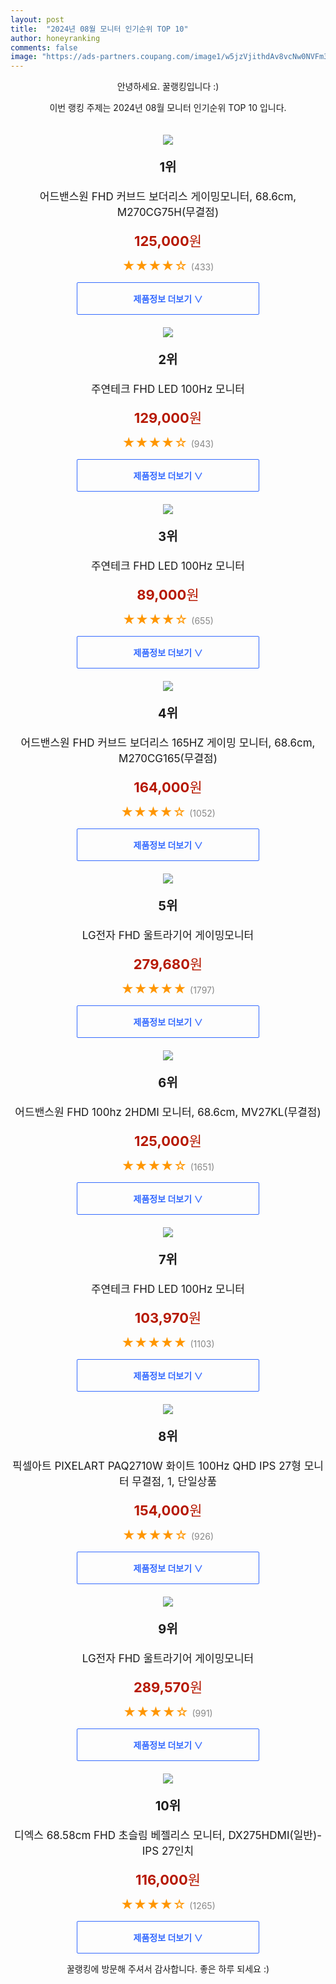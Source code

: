 ```yaml
---
layout: post
title:  "2024년 08월 모니터 인기순위 TOP 10"
author: honeyranking
comments: false
image: "https://ads-partners.coupang.com/image1/w5jzVjithdAv8vcNw0NVFm3rlOfmb50pa6Iw8fGYMrEQsUm3BznZB_68jzfk8TgiBbo51kta4iM2YxSEPhQv-lNfx2VJmgEN-QHHLEOw8tWqxB3XqFA6MYXpyikq9q38c6cgaVvCyb3z4l3i9UNWQSVh8rlZl85lCmmCHucVSDIxnYalAVJLnmc3DkabqsqyckBqVf9Nw4kUOCfHo9fXgrJh1CVzhBN1_VX8lnXiqB3uqcgjuXAPKyPoqqzoYENQmzphuB1dvM6FQw1kNgDkx7nTT2U3um77pnE0E8UWAA=="
---
```

<p style="text-align: center;">안녕하세요. 꿀랭킹입니다 :)</p>
<p style="text-align: center;">이번 랭킹 주제는 2024년 08월 모니터 인기순위 TOP 10 입니다.</p><center><img src="https://ads-partners.coupang.com/image1/w5jzVjithdAv8vcNw0NVFm3rlOfmb50pa6Iw8fGYMrEQsUm3BznZB_68jzfk8TgiBbo51kta4iM2YxSEPhQv-lNfx2VJmgEN-QHHLEOw8tWqxB3XqFA6MYXpyikq9q38c6cgaVvCyb3z4l3i9UNWQSVh8rlZl85lCmmCHucVSDIxnYalAVJLnmc3DkabqsqyckBqVf9Nw4kUOCfHo9fXgrJh1CVzhBN1_VX8lnXiqB3uqcgjuXAPKyPoqqzoYENQmzphuB1dvM6FQw1kNgDkx7nTT2U3um77pnE0E8UWAA==" style="margin-top:20px" /></center><p style="text-align: center; font-size: 20px"><b>1위</b></p><p style="text-align: center; font-size: 17px">어드밴스원 FHD 커브드 보더리스 게이밍모니터, 68.6cm, M270CG75H(무결점)</p><p style="text-align: center;"><span style="color: #b61800; font-size: 22px;"><b>125,000</b>원</span></p><p style="text-align: center;"><span style="color: #ff9600; font-size: 20px;">★★★★☆ </span><span style="color: #878787;">(433)</span></p><center><a href="https://link.coupang.com/re/AFFSDP?lptag=AF3899140&subid=honeyrank&pageKey=5272693248&itemId=7519626366&vendorItemId=74810471791&traceid=V0-153-dcbd1383a57e0aae&clickBeacon=de907bd0-5d37-11ef-9038-16be35002bc6%7E3&requestid=20240818170001009077441761&token=31850C%7CMIXED"><div style="font-size: 14px; display: inline-block; padding: 15px 90px; color: #346aff; border-radius: 2px; border: 1px solid #346aff; cursor: pointer;"><b>제품정보 더보기 &or;</b></div></a></center><center><img src="https://ads-partners.coupang.com/image1/p6Vzulbay9iLrjzzp_XqM3ybLZuLiCTuM-HJvlzIR0dDbgV8xJ3p7fVoNXz4V_eE0LU6-OylkmbjDvdV6YQhpcGRq-ZQDt_f7oIZA5hEVy7SKC546K6hT7kxgSZjxTL1e5nh9rCn2mXp1X2nqu0543SmjHaU1usc4qX3-3WHN5NMQYLla5RGFuOnxJH7kCqj0CHJSwoTHyn_y988bTCQAdSVSJRwdtFxx_vbUG06EbVyElcnbfFmr1MZo_Ux8IKa7BsmmAugGEwj9fOwjASRCWlHVBJcJBCZXFA=" style="margin-top:20px" /></center><p style="text-align: center; font-size: 20px"><b>2위</b></p><p style="text-align: center; font-size: 17px">주연테크 FHD LED 100Hz 모니터</p><p style="text-align: center;"><span style="color: #b61800; font-size: 22px;"><b>129,000</b>원</span></p><p style="text-align: center;"><span style="color: #ff9600; font-size: 20px;">★★★★☆ </span><span style="color: #878787;">(943)</span></p><center><a href="https://link.coupang.com/re/AFFSDP?lptag=AF3899140&subid=honeyrank&pageKey=7410323525&itemId=19197882680&vendorItemId=86315316069&traceid=V0-153-7093b16f123ac749&requestid=20240818170001009077441761&token=31850C%7CMIXED"><div style="font-size: 14px; display: inline-block; padding: 15px 90px; color: #346aff; border-radius: 2px; border: 1px solid #346aff; cursor: pointer;"><b>제품정보 더보기 &or;</b></div></a></center><center><img src="https://ads-partners.coupang.com/image1/xrHZJGdc6uZLXmprxpvllA5cHTvUYdkIE8NWDkirbAOMuq81WzNs_SNuK5Q-p1-pryRn4pS-BVAJyVYFY-IB3DDtdAVMyaFTSKePF1lC8ZONqc9POA6VykR4ASrx0Yt9hRw4zVDr5bzI7IM1kX0lsr4ohk5kSnLHT_dQ0TJWauBvBnr0XUionaI3zJuRwjSTnaWoUTgLnAs0RXeXSnuedZ2kcWQ2w697mnbEaaCOX_XfG3s5kHYQGyGkI4DodzsqY5FmO5sJGPW4m5ycbUG-iz4tMTQcvJiBoQ==" style="margin-top:20px" /></center><p style="text-align: center; font-size: 20px"><b>3위</b></p><p style="text-align: center; font-size: 17px">주연테크 FHD LED 100Hz 모니터</p><p style="text-align: center;"><span style="color: #b61800; font-size: 22px;"><b>89,000</b>원</span></p><p style="text-align: center;"><span style="color: #ff9600; font-size: 20px;">★★★★☆ </span><span style="color: #878787;">(655)</span></p><center><a href="https://link.coupang.com/re/AFFSDP?lptag=AF3899140&subid=honeyrank&pageKey=7410323525&itemId=19198810280&vendorItemId=86316217055&traceid=V0-153-7093b16f123ac749&requestid=20240818170001009077441761&token=31850C%7CMIXED"><div style="font-size: 14px; display: inline-block; padding: 15px 90px; color: #346aff; border-radius: 2px; border: 1px solid #346aff; cursor: pointer;"><b>제품정보 더보기 &or;</b></div></a></center><center><img src="https://ads-partners.coupang.com/image1/k52pZB19o2LDQyK1k85wwJzGqJxPlvE9ugF6DH9sDo3iUDDlmVgA9BE-Vg6adEV_Iuq4-BWAN7EV2QX4s7J_aPJZ4tupZBF0naU1cjEKOMWSFKYlZM-Sqy4bCMd1jBUxqn8BX-QkgQC1Hifg2BFU9vPjB2pHHQptYFXJP7TL2EOzRMN32WkRGD_hp6OpTyC_ukkyIkf9a7u4G8py9-A-UwS2xLhBJMI1KtIt3pncUWJ7hc3cx7L2xmdpzjrF9XUfi3PT-rPxQuzxTRXTBgp3wdTlpH4B-aI5w1AXUINF9g==" style="margin-top:20px" /></center><p style="text-align: center; font-size: 20px"><b>4위</b></p><p style="text-align: center; font-size: 17px">어드밴스원 FHD 커브드 보더리스 165HZ 게이밍 모니터, 68.6cm, M270CG165(무결점)</p><p style="text-align: center;"><span style="color: #b61800; font-size: 22px;"><b>164,000</b>원</span></p><p style="text-align: center;"><span style="color: #ff9600; font-size: 20px;">★★★★☆ </span><span style="color: #878787;">(1052)</span></p><center><a href="https://link.coupang.com/re/AFFSDP?lptag=AF3899140&subid=honeyrank&pageKey=7573483215&itemId=2496392870&vendorItemId=70489545681&traceid=V0-153-604336254fdbd83e&clickBeacon=de90a2e0-5d37-11ef-afdf-39e959534fc8%7E3&requestid=20240818170001009077441761&token=31850C%7CMIXED"><div style="font-size: 14px; display: inline-block; padding: 15px 90px; color: #346aff; border-radius: 2px; border: 1px solid #346aff; cursor: pointer;"><b>제품정보 더보기 &or;</b></div></a></center><center><img src="https://ads-partners.coupang.com/image1/BegloPgnDNRzWc-rBa271Ne_6Q3UpCd6FsHamOQA6Q39U839qT-lEDuRXhs83b9t7EIc7EBkjL4h3ldNJsP29Ift4_fEjzvhhkZ9S5nPrUAHI4iyhe1TxNse7_b1Zb4MNTtN6KoqpGxm-Cu2xrBM0Lyg87phYnlbOL0HugY33cnhCbM_mCQBDg5d4K2ETQ33_SpFffurm4LrZophvdNTQ-g5Rj0NaEW1TGOaBTI843RbM5P-HAf2k_IT2V8lpsfciyivc0-RrwsECVIzWOjJtAvvk2dHEftSCw==" style="margin-top:20px" /></center><p style="text-align: center; font-size: 20px"><b>5위</b></p><p style="text-align: center; font-size: 17px">LG전자 FHD 울트라기어 게이밍모니터</p><p style="text-align: center;"><span style="color: #b61800; font-size: 22px;"><b>279,680</b>원</span></p><p style="text-align: center;"><span style="color: #ff9600; font-size: 20px;">★★★★★ </span><span style="color: #878787;">(1797)</span></p><center><a href="https://link.coupang.com/re/AFFSDP?lptag=AF3899140&subid=honeyrank&pageKey=7802327624&itemId=21141407730&vendorItemId=85588146001&traceid=V0-153-142a9d4fd7c53769&requestid=20240818170001009077441761&token=31850C%7CMIXED"><div style="font-size: 14px; display: inline-block; padding: 15px 90px; color: #346aff; border-radius: 2px; border: 1px solid #346aff; cursor: pointer;"><b>제품정보 더보기 &or;</b></div></a></center><center><img src="https://ads-partners.coupang.com/image1/pnBTZbluL-v7afGQpi2X2FUVHMnttkZOOXj9iEKfcwtsk1P-v3pL3zYl--6s6yG6b-_mhMteINMK12r8Vy66WnitjzBasemW06gTjvpjgI7_vQ_pDJpS7EvcFARom-ll-esDv9OiHYzzefvtPR_jMKHs7pRUBmlrIpEDS5AuV_6DLuOKHjE9qS4zmaRqFz2pdCUeh3h-VhVMqCPbX85i-AUhTTAMR8YKsd6G2JQ3H0bEltBtVwApPug_jJkI4tJftzgS_xZ4o4b7eQ5VRHnV7qmmWIQK0vpww-xzthWgLA==" style="margin-top:20px" /></center><p style="text-align: center; font-size: 20px"><b>6위</b></p><p style="text-align: center; font-size: 17px">어드밴스원 FHD 100hz 2HDMI 모니터, 68.6cm, MV27KL(무결점)</p><p style="text-align: center;"><span style="color: #b61800; font-size: 22px;"><b>125,000</b>원</span></p><p style="text-align: center;"><span style="color: #ff9600; font-size: 20px;">★★★★☆ </span><span style="color: #878787;">(1651)</span></p><center><a href="https://link.coupang.com/re/AFFSDP?lptag=AF3899140&subid=honeyrank&pageKey=6233901061&itemId=12544254994&vendorItemId=79812645105&traceid=V0-153-c46e75bdb292ab08&clickBeacon=de90a2e0-5d37-11ef-b9bc-bf4f8b823e8d%7E3&requestid=20240818170001009077441761&token=31850C%7CMIXED"><div style="font-size: 14px; display: inline-block; padding: 15px 90px; color: #346aff; border-radius: 2px; border: 1px solid #346aff; cursor: pointer;"><b>제품정보 더보기 &or;</b></div></a></center><center><img src="https://ads-partners.coupang.com/image1/mIGIQj5YTEqcB_DcmJ_CagrxgQWHJu7Ky-x4UxZfWWBHE3_ChffX4uqx1c8WP7vFKPm5xAmVg3J8AW08WmZtwkNVihHSZKYkgYUWpFkupplGbC4pHMMYew6DDvZgJhMDldz5CKFw0xd65sKl6f8wQtKSTZfhwvHiys1aDxANn1QiUiTIhUZe5OGUwFPS8Z0ujyyBSP5ttZKupM_DB19_--MeYBTH5G9r5Xp9qKDQVZ-JfHYrVX0648aOwHyZEXGJ8tWuQ18ZMee2A5j0iQilcZncmeyJa6m3iExc" style="margin-top:20px" /></center><p style="text-align: center; font-size: 20px"><b>7위</b></p><p style="text-align: center; font-size: 17px">주연테크 FHD LED 100Hz 모니터</p><p style="text-align: center;"><span style="color: #b61800; font-size: 22px;"><b>103,970</b>원</span></p><p style="text-align: center;"><span style="color: #ff9600; font-size: 20px;">★★★★★ </span><span style="color: #878787;">(1103)</span></p><center><a href="https://link.coupang.com/re/AFFSDP?lptag=AF3899140&subid=honeyrank&pageKey=7410323525&itemId=19200319460&vendorItemId=86317684619&traceid=V0-153-7093b16f123ac749&requestid=20240818170001009077441761&token=31850C%7CMIXED"><div style="font-size: 14px; display: inline-block; padding: 15px 90px; color: #346aff; border-radius: 2px; border: 1px solid #346aff; cursor: pointer;"><b>제품정보 더보기 &or;</b></div></a></center><center><img src="https://ads-partners.coupang.com/image1/sijrRfVLmp3KWCSksgfSNaGm4GM1m9wqZ32mS7HI_A5EY7oTlfmDEjDJZig3VtHQx_GHv8DEs_3LDGyr7U8peOny23R7mL2OqPvjCuqLWyykiWq0sKIJoSM-m6MBAK0ZcGVsDgwd2psq5KfQxl3hoFzL1AiPeU_d8wwo_dh9G_qvevkMRtEtnGLXRYHnFra9_OyGgy9Hod3ewKIvKP6Ff-wrE6KqUSopZFrgJadTKLis79DfHIMml06xi-Q1qZRmm1SQV3C5XG0XW1ATaxOd7uBnZ4XGB8LJKkQNtVvZAJJr472KBPggOocs50G93Q==" style="margin-top:20px" /></center><p style="text-align: center; font-size: 20px"><b>8위</b></p><p style="text-align: center; font-size: 17px">픽셀아트 PIXELART PAQ2710W 화이트 100Hz QHD IPS 27형 모니터 무결점, 1, 단일상품</p><p style="text-align: center;"><span style="color: #b61800; font-size: 22px;"><b>154,000</b>원</span></p><p style="text-align: center;"><span style="color: #ff9600; font-size: 20px;">★★★★☆ </span><span style="color: #878787;">(926)</span></p><center><a href="https://link.coupang.com/re/AFFSDP?lptag=AF3899140&subid=honeyrank&pageKey=7655519267&itemId=20380892088&vendorItemId=87246665836&traceid=V0-153-30b23158405e16ca&clickBeacon=de90a2e0-5d37-11ef-9c4e-ac313e971251%7E3&requestid=20240818170001009077441761&token=31850C%7CMIXED"><div style="font-size: 14px; display: inline-block; padding: 15px 90px; color: #346aff; border-radius: 2px; border: 1px solid #346aff; cursor: pointer;"><b>제품정보 더보기 &or;</b></div></a></center><center><img src="https://ads-partners.coupang.com/image1/rMmJbI_16LabqhjwrAJMsz9ma60GBH1T5FhWe8cFR8-LL7IJlqjNYKX2Mkm5Qh4eeLlAT91iL4u_vkYLW8OBlZBzaM9UB6EBSTN00iOyUj8AJ0Bk8vclXPL8Xgw4XEcFcvIkmeN0yizhv6k7KbPc-NdAu70EuazONe_9sjJ6Mv_qXAGGVXvqa1J2vPg9JlDOUFEpBUsuUBSFiKwdGpfxKBflvtT3C52DDVKA3b7TYAnxOoBVuEA69m_vkWXYtvKnwEmDQDOICn9EJnowv_nl4aBap45z_-jldA==" style="margin-top:20px" /></center><p style="text-align: center; font-size: 20px"><b>9위</b></p><p style="text-align: center; font-size: 17px">LG전자 FHD 울트라기어 게이밍모니터</p><p style="text-align: center;"><span style="color: #b61800; font-size: 22px;"><b>289,570</b>원</span></p><p style="text-align: center;"><span style="color: #ff9600; font-size: 20px;">★★★★☆ </span><span style="color: #878787;">(991)</span></p><center><a href="https://link.coupang.com/re/AFFSDP?lptag=AF3899140&subid=honeyrank&pageKey=7802327624&itemId=17684272406&vendorItemId=84849444322&traceid=V0-153-142a9d4fd7c53769&requestid=20240818170001009077441761&token=31850C%7CMIXED"><div style="font-size: 14px; display: inline-block; padding: 15px 90px; color: #346aff; border-radius: 2px; border: 1px solid #346aff; cursor: pointer;"><b>제품정보 더보기 &or;</b></div></a></center><center><img src="https://ads-partners.coupang.com/image1/MGvtSSAyTIYRc4XDMBP7IdwkTZYFFFaggSM8_4A7vpPucCqPB284ptnB3OlDhVQHwl5IWL4dZ52u4AQ_7ybKLIWJ_Xif_P_cCelAENDtHSqhb3FD_3xXvS7e0VhRbU9eU73LoDkTo2NPft_PrCO_SUfvFYBkGdC9G7ZlBTts9DK_nahhwqFaMjS_eusdRhn1anX4PR58YdHlWcm1ujq93Gjfto82XtZnbntzTYMkq0xbI2Pk-GAVfEUR7utBjwlck_gic-W45NpfJlzqs-z2rW_elLQ-k_Su_7msJxC1DTg57ovwhnMREDb5WafsTzQ=" style="margin-top:20px" /></center><p style="text-align: center; font-size: 20px"><b>10위</b></p><p style="text-align: center; font-size: 17px">디엑스 68.58cm FHD 초슬림 베젤리스 모니터, DX275HDMI(일반)-IPS 27인치</p><p style="text-align: center;"><span style="color: #b61800; font-size: 22px;"><b>116,000</b>원</span></p><p style="text-align: center;"><span style="color: #ff9600; font-size: 20px;">★★★★☆ </span><span style="color: #878787;">(1265)</span></p><center><a href="https://link.coupang.com/re/AFFSDP?lptag=AF3899140&subid=honeyrank&pageKey=7196457495&itemId=18180471797&vendorItemId=84935807710&traceid=V0-153-b02a062bcf0c29e1&clickBeacon=de90a2e0-5d37-11ef-b0b4-edf9d6e47a2d%7E3&requestid=20240818170001009077441761&token=31850C%7CMIXED"><div style="font-size: 14px; display: inline-block; padding: 15px 90px; color: #346aff; border-radius: 2px; border: 1px solid #346aff; cursor: pointer;"><b>제품정보 더보기 &or;</b></div></a></center><p style="text-align: center;">꿀랭킹에 방문해 주셔서 감사합니다. 좋은 하루 되세요 :)</p>